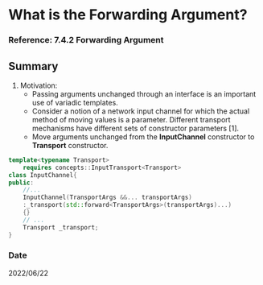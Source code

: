 # What is the Forwarding Argument?

### Reference: 7.4.2 Forwarding Argument

## Summary
1. Motivation:
    - Passing arguments unchanged through an interface is an important use of variadic templates.
    - Consider a notion of a network input channel for which the actual method of moving values is a parameter. Different transport mechanisms have different sets of constructor parameters [1].
    - Move arguments unchanged from the **InputChannel** constructor to **Transport** constructor.

~~~c++
template<typename Transport>
    requires concepts::InputTransport<Transport>
class InputChannel{
public:
    //...
    InputChannel(TransportArgs &&... transportArgs)
    :_transport(std::forward<TransportArgs>(transportArgs)...)
    {}
    // ...
    Transport _transport;
}
~~~

### Date
2022/06/22